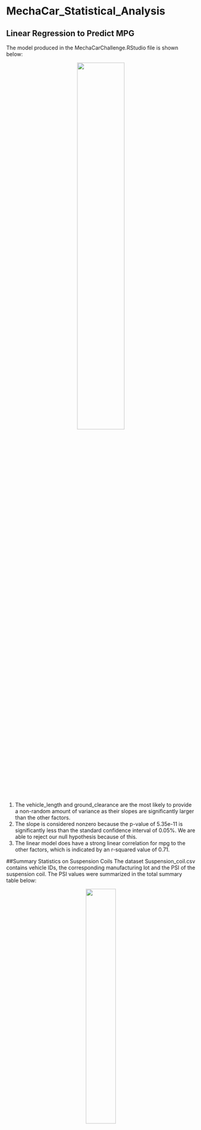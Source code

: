 # MechaCar_Statistical_Analysis

## Linear Regression to Predict MPG 

The model produced in the MechaCarChallenge.RStudio file is shown below: 

<p align="center" width="100%">
    <img width="50%" src=https://user-images.githubusercontent.com/105991478/192388824-5dbd3f5e-f472-4e48-91e4-403a14a3abee.png>
</p>



1. The vehicle_length and ground_clearance are the most likely to provide a non-random amount of variance as their slopes are significantly larger than the other factors. 
2. The slope is considered nonzero because the p-value of 5.35e-11 is significantly less than the standard confidence interval of 0.05%. We are able to reject our null hypothesis because of this. 
3. The linear model does have a strong linear correlation for mpg to the other factors, which is indicated by an r-squared value of 0.71.


##Summary Statistics on Suspension Coils
The dataset Suspension_coil.csv contains vehicle IDs, the corresponding manufacturing lot and the PSI of the suspension coil. The PSI values were summarized in the total summary table below: 
<p align="center" width="100%">
    <img width="40%" src=https://user-images.githubusercontent.com/105991478/192391572-017d4b4f-0439-40d3-bfed-51accfc5180a.png>
</p>
For all manufacturing lots, the variance is below the required 100 pounds per square inch. However, when looking into each lot separately, Lot 3 has a variance of 170 lb/in^2, which is significantly above specification. 
<p align="center" width="100%">
    <img width="40%" src=https://user-images.githubusercontent.com/105991478/192392075-3d1ea835-fe39-4e70-a604-e36acab11ad1.png>
</p>
